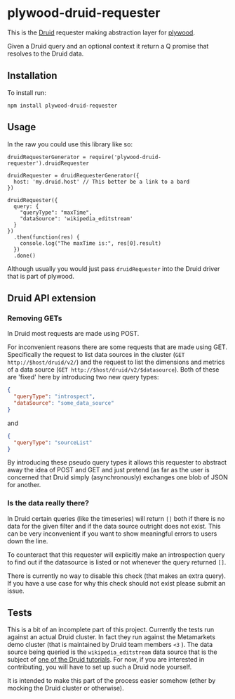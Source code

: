 # plywood-druid-requester

This is the [Druid](http://druid.io/) requester making abstraction layer for [plywood](https://github.com/implyio/plywood).

Given a Druid query and an optional context it return a Q promise that resolves to the Druid data.

## Installation

To install run:

```
npm install plywood-druid-requester
```

## Usage

In the raw you could use this library like so:

```
druidRequesterGenerator = require('plywood-druid-requester').druidRequester

druidRequester = druidRequesterGenerator({
  host: 'my.druid.host' // This better be a link to a bard
})

druidRequester({
  query: {
    "queryType": "maxTime",
    "dataSource": 'wikipedia_editstream'
  }
})
  .then(function(res) {
    console.log("The maxTime is:", res[0].result)
  })
  .done()
```

Although usually you would just pass `druidRequester` into the Druid driver that is part of plywood.

## Druid API extension

### Removing GETs

In Druid most requests are made using POST.

For inconvenient reasons there are some requests that are made using GET.
Specifically the request to list data sources in the cluster (`GET http://$host/druid/v2/`) and the request
to list the dimensions and metrics of a data source (`GET http://$host/druid/v2/$datasource`). Both of these are
'fixed' here by introducing two new query types:

```json
{
  "queryType": "introspect",
  "dataSource": "some_data_source"
}
```

and

```json
{
  "queryType": "sourceList"
}
```

By introducing these pseudo query types it allows this requester to abstract away the idea of POST and GET and just
pretend (as far as the user is concerned that Druid simply (asynchronously) exchanges one blob of JSON for another.

### Is the data really there?

In Druid certain queries (like the timeseries) will return `[]` both if there is no data for the given filter and if
the data source outright does not exist. This can be very inconvenient if you want to show meaningful errors to users
down the line.

To counteract that this requester will explicitly make an introspection query to find out if the datasource is listed
or not whenever the query returned `[]`.

There is currently no way to disable this check (that makes an extra query). If you have a use case for why this check
should not exist please submit an issue.

## Tests

This is a bit of an incomplete part of this project. Currently the tests run against an actual Druid cluster.
In fact they run against the Metamarkets demo cluster (that is maintained by Druid team members `<3` ).
The data source being queried is the `wikipedia_editstream` data source that is the subject of
[one of the Druid tutorials](http://druid.io/docs/0.6.171/Tutorial:-Loading-Your-Data-Part-1.html).
For now, if you are interested in contributing, you will have to set up such a Druid node yourself.

It is intended to make this part of the process easier somehow (ether by mocking the Druid cluster or otherwise).
